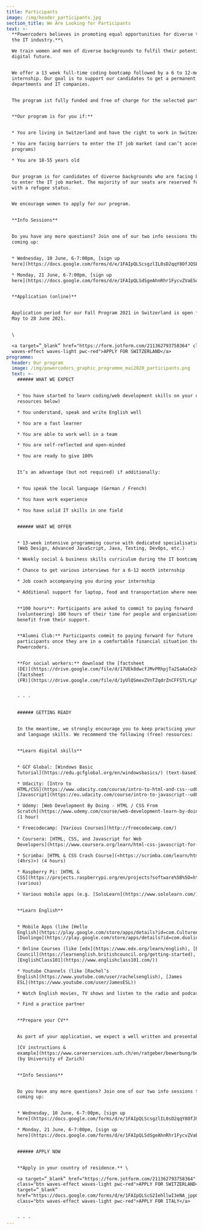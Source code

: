 ```yaml
---
title: Participants
image: /img/header_participants.jpg
section_title: We Are Looking for Participants
text: >-
  **Powercoders believes in promoting equal opportunities for diverse talents in
  the IT industry.**\

  We train women and men of diverse backgrounds to fulfil their potential in a
  digital future. 


  We offer a 13 week full-time coding bootcamp followed by a 6 to 12-month
  internship. Our goal is to support our candidates to get a permanent job in IT
  departments and IT companies. 


  The program ist fully funded and free of charge for the selected participants.


  **Our program is for you if:**


  * You are living in Switzerland and have the right to work in Switzerland

  * You are facing barriers to enter the IT job market (and can’t access similar
  programs)

  * You are 18-55 years old


  Our program is for candidates of diverse backgrounds who are facing barriers
  to enter the IT job market. The majority of our seats are reserved for people
  with a refugee status. 


  We encourage women to apply for our program. 


  **Info Sessions** 


  Do you have any more questions? Join one of our two info sessions that are
  coming up:


  * Wednesday, 10 June, 6-7:00pm, [sign up
  here](https://docs.google.com/forms/d/e/1FAIpQLScsgzlIL0sD2qqY8OfJQSEIFhynS5GEAt8KBt2hx5FoAYc_Mw/viewform)

  * Monday, 21 June, 6-7:00pm, [sign up
  here](https://docs.google.com/forms/d/e/1FAIpQLSdSgeAhnRhr1FycvZVaESqniIWvFciUxLPlVYpFYIg8O3sRXg/viewform)


  **Application (online)** 


  Application period for our Fall Program 2021 in Switzerland is open from 31
  May to 28 June 2021.


  \

  <a target=”_blank” href="https://form.jotform.com/211362793758364" class="btn
  waves-effect waves-light pwc-red">APPLY FOR SWITZERLAND</a>
programme:
  header: Our program
  image: /img/powercoders_graphic_programme_mai2020_participants.png
  text: >-
    ###### WHAT WE EXPECT


    * You have started to learn coding/web development skills on your own (see
    resources below)

    * You understand, speak and write English well

    * You are a fast learner

    * You are able to work well in a team

    * You are self-reflected and open-minded

    * You are ready to give 100%


    It’s an advantage (but not required) if additionally:


    * You speak the local language (German / French)

    * You have work experience

    * You have solid IT skills in one field


    ###### WHAT WE OFFER


    * 13-week intensive programming course with dedicated specialisation tracks
    (Web Design, Advanced JavaScript, Java, Testing, DevOps, etc.)

    * Weekly social & business skills curriculum during the IT bootcamp

    * Chance to get various interviews for a 6-12 month internship

    * Job coach accompanying you during your internship

    * Additional support for laptop, food and transportation where needed


    **100 hours**: Participants are asked to commit to paying forward
    (volunteering) 100 hours of their time for people and organisations who
    benefit from their support.


    **Alumni Club:** Participants commit to paying forward for future
    participants once they are in a comfortable financial situation through
    Powercoders.


    **For social workers:** download the [factsheet
    (DE)](https://drive.google.com/file/d/17UEk8dwcfJMvPRhpjTa2SaAaCe2mhlbf/view?usp=sharing),
    [factsheet
    (FR)](https://drive.google.com/file/d/1yUlQSmevZVnTZqdrZnCFFSTLrLpYj1gt/view)


    - - -


    ###### GETTING READY


    In the meantime, we strongly encourage you to keep practicing your coding
    and language skills. We recommend the following (free) resources: 


    **Learn digital skills**


    * GCF Global: [Windows Basic
    Tutorial](https://edu.gcfglobal.org/en/windowsbasics/) (text-based)

    * Udacity: [Intro to
    HTML/CSS](https://www.udacity.com/course/intro-to-html-and-css--ud001) and
    [Javascript](https://eu.udacity.com/course/intro-to-javascript--ud803)

    * Udemy: [Web Development By Doing - HTML / CSS From
    Scratch](https://www.udemy.com/course/web-development-learn-by-doing-html5-css3-from-scratch-introductory/)
    (1 hour)

    * Freecodecamp: [Various Courses](http://freecodecamp.com/)

    * Coursera: [HTML, CSS, and Javascript for Web
    Developers](https://www.coursera.org/learn/html-css-javascript-for-web-developers)

    * Scrimba: [HTML & CSS Crash Course](<https://scrimba.com/learn/htmlcss/
    (4hrs)>) (4 hours)

    * Raspberry Pi: [HTML &
    CSS](https://projects.raspberrypi.org/en/projects?software%5B%5D=html-css-javascript)
    (various)

    * Various mobile apps (e.g. [SoloLearn](https://www.sololearn.com/))


    **Learn English**


    * Mobile Apps (like [Hello
    English](https://play.google.com/store/apps/details?id=com.CultureAlley.japanese.english),
    [Duolingo](https://play.google.com/store/apps/details?id=com.duolingo))

    * Online Courses (like [edx](https://www.edx.org/learn/english), [British
    Council](https://learnenglish.britishcouncil.org/getting-started),
    [EnglishClass101](https://www.englishclass101.com/))  

    * Youtube Channels (like [Rachel’s
    English](https://www.youtube.com/user/rachelsenglish), [James
    ESL](https://www.youtube.com/user/JamesESL)) 

    * Watch English movies, TV shows and listen to the radio and podcasts

    * Find a practice partner


    **Prepare your CV**


    As part of your application, we expect a well written and presentable CV. \

    [CV instructions &
    example](https://www.careerservices.uzh.ch/en/ratgeber/bewerbung/bewerbungsdossier/Lebenslauf.html)
    (by University of Zurich)


    **Info Sessions**


    Do you have any more questions? Join one of our two info sessions that are
    coming up:


    * Wednesday, 10 June, 6-7:00pm, [sign up
    here](https://docs.google.com/forms/d/e/1FAIpQLScsgzlIL0sD2qqY8OfJQSEIFhynS5GEAt8KBt2hx5FoAYc_Mw/viewform)

    * Monday, 21 June, 6-7:00pm, [sign up
    here](https://docs.google.com/forms/d/e/1FAIpQLSdSgeAhnRhr1FycvZVaESqniIWvFciUxLPlVYpFYIg8O3sRXg/viewform)


    ###### APPLY NOW


    **Apply in your country of residence.** \

    <a target=”_blank” href="https://form.jotform.com/211362793758364"
    class="btn waves-effect waves-light pwc-red">APPLY FOR SWITZERLAND</a> <a
    target=”_blank”
    href="https://docs.google.com/forms/d/e/1FAIpQLScG2IehllwI3eNA_jppQTWRLYp0WYAY10fMuJ4AHZoaQ4Qv7g/viewform"
    class="btn waves-effect waves-light pwc-red">APPLY FOR ITALY</a>   


    - - -
---
```


